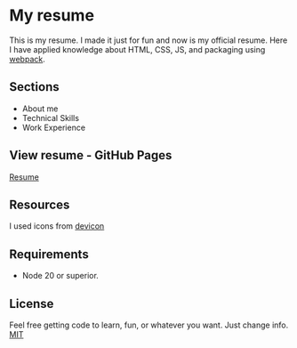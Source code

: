 # My resume

This is my resume. I made it just for fun and now is my official resume. Here I have applied knowledge about HTML, CSS, JS, and packaging using [webpack](https://webpack.js.org/).

## Sections

- About me
- Technical Skills
- Work Experience

## View resume - GitHub Pages

[Resume](https://salatielosorno.github.io/resume)

## Resources

I used icons from [devicon](https://devicon.dev/)

## Requirements

- Node 20 or superior.

## License

Feel free getting code to learn, fun, or whatever you want. Just change info.
[MIT](https://choosealicense.com/licenses/mit/)
